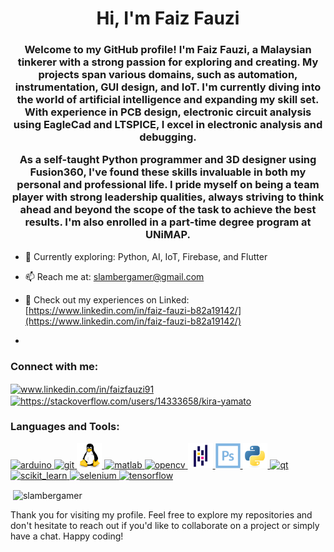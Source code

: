 <h1 align="center">Hi, I'm Faiz Fauzi</h1>

<h3 align="center">Welcome to my GitHub profile! I'm Faiz Fauzi, a Malaysian tinkerer with a strong passion for exploring and creating. My projects span various domains, such as automation, instrumentation, GUI design, and IoT. I'm currently diving into the world of artificial intelligence and expanding my skill set. With experience in PCB design, electronic circuit analysis using EagleCad and LTSPICE, I excel in electronic analysis and debugging.

As a self-taught Python programmer and 3D designer using Fusion360, I've found these skills invaluable in both my personal and professional life. I pride myself on being a team player with strong leadership qualities, always striving to think ahead and beyond the scope of the task to achieve the best results. I'm also enrolled in a part-time degree program at UNiMAP.</h3>


- 🌱  Currently exploring: Python, AI, IoT, Firebase, and Flutter

- 📫  Reach me at: slambergamer@gmail.com

- 📄 Check out my experiences on Linked: [https://www.linkedin.com/in/faiz-fauzi-b82a19142/](https://www.linkedin.com/in/faiz-fauzi-b82a19142/)
- 

<h3 align="left">Connect with me:</h3>
<p align="left">
<a href="https://linkedin.com/in/www.linkedin.com/in/faizfauzi91" target="blank"><img align="center" src="https://raw.githubusercontent.com/rahuldkjain/github-profile-readme-generator/master/src/images/icons/Social/linked-in-alt.svg" alt="www.linkedin.com/in/faizfauzi91" height="30" width="40" /></a>
<a href="https://stackoverflow.com/users/https://stackoverflow.com/users/14333658/kira-yamato" target="blank"><img align="center" src="https://raw.githubusercontent.com/rahuldkjain/github-profile-readme-generator/master/src/images/icons/Social/stack-overflow.svg" alt="https://stackoverflow.com/users/14333658/kira-yamato" height="30" width="40" /></a>
</p>

<h3 align="left">Languages and Tools:</h3>
<p align="left"> <a href="https://www.arduino.cc/" target="_blank" rel="noreferrer"> <img src="https://cdn.worldvectorlogo.com/logos/arduino-1.svg" alt="arduino" width="40" height="40"/> </a> <a href="https://git-scm.com/" target="_blank" rel="noreferrer"> <img src="https://www.vectorlogo.zone/logos/git-scm/git-scm-icon.svg" alt="git" width="40" height="40"/> </a> <a href="https://www.linux.org/" target="_blank" rel="noreferrer"> <img src="https://raw.githubusercontent.com/devicons/devicon/master/icons/linux/linux-original.svg" alt="linux" width="40" height="40"/> </a> <a href="https://www.mathworks.com/" target="_blank" rel="noreferrer"> <img src="https://upload.wikimedia.org/wikipedia/commons/2/21/Matlab_Logo.png" alt="matlab" width="40" height="40"/> </a> <a href="https://opencv.org/" target="_blank" rel="noreferrer"> <img src="https://www.vectorlogo.zone/logos/opencv/opencv-icon.svg" alt="opencv" width="40" height="40"/> </a> <a href="https://pandas.pydata.org/" target="_blank" rel="noreferrer"> <img src="https://raw.githubusercontent.com/devicons/devicon/2ae2a900d2f041da66e950e4d48052658d850630/icons/pandas/pandas-original.svg" alt="pandas" width="40" height="40"/> </a> <a href="https://www.photoshop.com/en" target="_blank" rel="noreferrer"> <img src="https://raw.githubusercontent.com/devicons/devicon/master/icons/photoshop/photoshop-line.svg" alt="photoshop" width="40" height="40"/> </a> <a href="https://www.python.org" target="_blank" rel="noreferrer"> <img src="https://raw.githubusercontent.com/devicons/devicon/master/icons/python/python-original.svg" alt="python" width="40" height="40"/> </a> <a href="https://www.qt.io/" target="_blank" rel="noreferrer"> <img src="https://upload.wikimedia.org/wikipedia/commons/0/0b/Qt_logo_2016.svg" alt="qt" width="40" height="40"/> </a> <a href="https://scikit-learn.org/" target="_blank" rel="noreferrer"> <img src="https://upload.wikimedia.org/wikipedia/commons/0/05/Scikit_learn_logo_small.svg" alt="scikit_learn" width="40" height="40"/> </a> <a href="https://www.selenium.dev" target="_blank" rel="noreferrer"> <img src="https://raw.githubusercontent.com/detain/svg-logos/780f25886640cef088af994181646db2f6b1a3f8/svg/selenium-logo.svg" alt="selenium" width="40" height="40"/> </a> <a href="https://www.tensorflow.org" target="_blank" rel="noreferrer"> <img src="https://www.vectorlogo.zone/logos/tensorflow/tensorflow-icon.svg" alt="tensorflow" width="40" height="40"/> </a> </p>


<p>&nbsp;<img align="center" src="https://github-readme-stats.vercel.app/api?username=slambergamer&show_icons=true&locale=en" alt="slambergamer" /></p>


Thank you for visiting my profile. Feel free to explore my repositories and don't hesitate to reach out if you'd like to collaborate on a project or simply have a chat. Happy coding!
